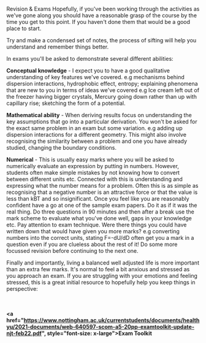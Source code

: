 Revision & Exams
Hopefully, if you've been working through the activities as we've gone along you should have a reasonable grasp of the course by the time you get to this point. If you haven't done them that would be a good place to start.

Try and make a condensed set of notes, the process of sifting will help you understand and remember things better. 

In exams you'll be asked to demonstrate several different abilities:

**Conceptual knowledge** - I expect you to have a good qualitative understanding of key features we've covered. e.g mechanisms behind dispersion interactions, hydrophobic effect, entropy; explaining phenomena that are new to you in terms of ideas we've covered e.g Ice cream left out of the freezer having bigger crystals, Mercury going down rather than up with capillary rise; sketching the form of a potential.

**Mathematical ability** - When deriving results focus on understanding the key assumptions that go into a particular derivation. You won't be asked for the exact same problem in an exam but some variation. e.g adding up dispersion interactions for a different geometry. This might also involve recognising the similarity between a problem and one you have already studied, changing the boundary conditions.

**Numerical** - This is usually easy marks where you will be asked to numerically evaluate an expression by putting in numbers. However, students often make simple mistakes by not knowing how to convert between different units etc. Connected with this is understanding and expressing what the number means for a problem. Often this is as simple as recognising that a negative number is an attractive force or that the value is less than kBT and so insignificant.
Once you feel like you are reasonably confident have a go at one of the sample exam papers. Do it as if it was the real thing. Do three questions in 90 minutes and then after a break use the mark scheme to evaluate what you've done well, gaps in your knowledge etc. Pay attention to exam technique. Were there things you could have written down that would have given you more marks? e.g converting numbers into the correct units, stating F=-dU/dD often get you a mark in a question even if you are clueless about the rest of it! Do some more focussed revision before continuing to the next one.

Finally and importantly, living a balanced well adjusted life is more important than an extra few marks. It's normal to feel a bit anxious and stressed as you approach an exam. If you are struggling with your emotions and feeling stressed, this is a great initial resource to hopefully help you keep things in perspective:

<br><br>
<strong><a href="https://www.nottingham.ac.uk/currentstudents/documents/healthyu/2021-documents/web-640597-scom-a5-20pp-examtoolkit-update-njt-feb22.pdf", style="font-size: x-large">Exam Toolkit</a></strong>